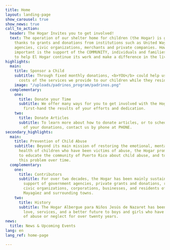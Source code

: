 ```yaml
---
title: Home
layout: landing-page
show_carousel: true
show_news: true
call_to_action:
  header: The Hogar Invites you to get involved!
  text: The operation of our shelter home for children (the Hogar) is greatly possible
    thanks to grants and donations from institutions such as United Way, government
    agencies, civic organizations, merchants and private companies. However, most
    important is the support of the COMMUNITY, individuals and families that are committed
    to help El Hogar continue its work and make a difference in the lives of its children.
highlights:
  main:
    title: Sponsor a Child
    subtitle: Through fixed monthly donations, <b>YOU</b> could help us defray the
      costs of the services we provide to our children while they reside at the Hogar.
    image: "/uploads/padrinos_program/padrinos.png"
  complementary:
    one:
      title: Donate your Time
      subtitle: We offer many ways for you to get involved with the Hogar and see
        first-hand the results of your efforts and dedication.
    two:
      title: Donate Articles
      subtitle: To learn more about how to donate articles, or to schedule the delivery
        of your donations, contact us by phone at PHONE.
secondary_highlights:
  main:
    title: Prevention of Child Abuse
    subtitle: Beyond its main mission of restoring the emotional, mental and physical
      health of children who have been victims of abuse, the Hogar promotes initiatives
      to educate the community of Puerto Rico about child abuse, and to help eradicate
      this problem over time.
  complementary:
    one:
      title: Contributors
      subtitle: For over two decades, the Hogar has been mainly sustained by the financial
        support of government agencies, private grants and donations, religious and
        civic organizations, corporations, businesses, and residents of the City of
        Mayagüez and surrounding towns.
    two:
      title: History
      subtitle: The Hogar Albergue para Niños Jesús de Nazaret has been providing
        love, services, and a better future to boys and girls who have been victims
        of abuse or neglect for over twenty years.
news:
  title: News & Upcoming Events
lang: en
lang_ref: home-page

---
```

